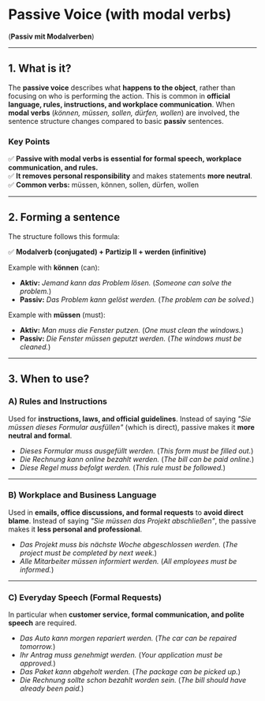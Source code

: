 # Passive Voice (with modal verbs)

(**Passiv mit Modalverben**)

* * *

## 1. What is it?

The **passive voice** describes what **happens to the object**, rather than focusing on who is performing the action.
This is common in **official language, rules, instructions, and workplace communication**. When **modal verbs** (*können,
müssen, sollen, dürfen, wollen*) are involved, the sentence structure changes compared to basic **passiv** sentences.

### Key Points

✅ **Passive with modal verbs is essential for formal speech, workplace communication, and rules.**  
✅ **It removes personal responsibility** and makes statements **more neutral**.  
✅ **Common verbs:** müssen, können, sollen, dürfen, wollen

* * *

## **2. Forming a sentence**

The structure follows this formula:

✅ **Modalverb (conjugated) + Partizip II + werden (infinitive)**

Example with **können** (can):

- **Aktiv:** *Jemand kann das Problem lösen.* (*Someone can solve the problem.*)
- **Passiv:** *Das Problem kann gelöst werden.* (*The problem can be solved.*)

Example with **müssen** (must):

- **Aktiv:** *Man muss die Fenster putzen.* (*One must clean the windows.*)
- **Passiv:** *Die Fenster müssen geputzt werden.* (*The windows must be cleaned.*)

* * *

## **3. When to use?**

### **A) Rules and Instructions**

Used for **instructions, laws, and official guidelines**. Instead of saying *"Sie müssen dieses Formular ausfüllen"* (which is direct), passive makes it **more neutral and formal**.

- *Dieses Formular muss ausgefüllt werden.* (*This form must be filled out.*)
- *Die Rechnung kann online bezahlt werden.* (*The bill can be paid online.*)
- *Diese Regel muss befolgt werden.* (*This rule must be followed.*)

* * *

### **B) Workplace and Business Language**

Used in **emails, office discussions, and formal requests** to **avoid direct blame**. Instead of saying *"Sie müssen das Projekt abschließen"*, the passive makes it **less personal and professional**.

- *Das Projekt muss bis nächste Woche abgeschlossen werden.* (*The project must be completed by next week.*)
- *Alle Mitarbeiter müssen informiert werden.* (*All employees must be informed.*)

* * *

### **C) Everyday Speech (Formal Requests)**

In particular when **customer service, formal communication, and polite speech** are required.

- *Das Auto kann morgen repariert werden.* (*The car can be repaired tomorrow.*)
- *Ihr Antrag muss genehmigt werden.* (*Your application must be approved.*)
- *Das Paket kann abgeholt werden.* (*The package can be picked up.*)
- *Die Rechnung sollte schon bezahlt worden sein.* (*The bill should have already been paid.*)

<!-- Would you like **more details on when to avoid passive** or **common mistakes with word order?** 😊 -->
